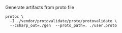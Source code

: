 Generate artifacts from proto file

```
protoc \
  -I ./vendor/protovalidate/proto/protovalidate \
  --csharp_out=./gen  --proto_path=. ./user.proto
```
